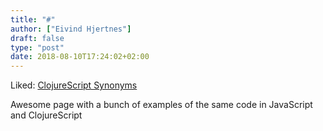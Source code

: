 ```yaml
---
title: "#"
author: ["Eivind Hjertnes"]
draft: false
type: "post"
date: 2018-08-10T17:24:02+02:00
---
```


Liked:
[ClojureScript
Synonyms](https://kanaka.github.io/clojurescript/web/synonym.html)

Awesome page with a bunch of examples of the same code in JavaScript and
ClojureScript
